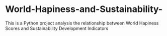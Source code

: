 # World-Hapiness-and-Sustainability-
This is a Python project analysis the relationship between World Hapiness Scores and Sustainability Development Indicators
